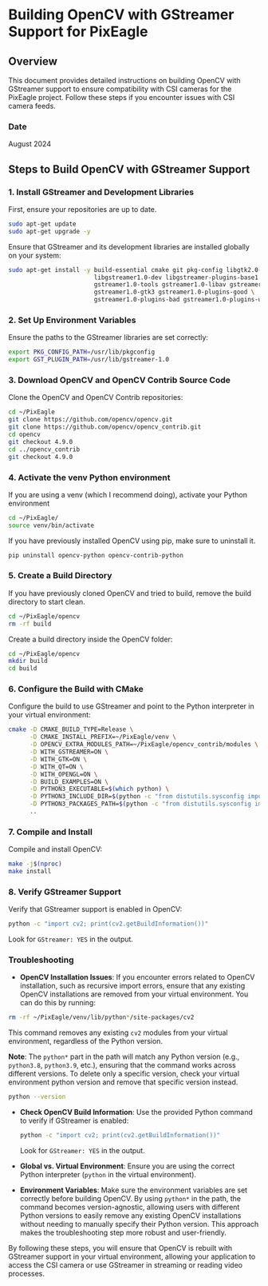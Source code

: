 
# Building OpenCV with GStreamer Support for PixEagle

## Overview

This document provides detailed instructions on building OpenCV with GStreamer support to ensure compatibility with CSI cameras for the PixEagle project. Follow these steps if you encounter issues with CSI camera feeds.

### Date
August 2024

## Steps to Build OpenCV with GStreamer Support

### 1. Install GStreamer and Development Libraries

First, ensure your repositories are up to date.

```bash
sudo apt-get update
sudo apt-get upgrade -y
```
Ensure that GStreamer and its development libraries are installed globally on your system:

```bash
sudo apt-get install -y build-essential cmake git pkg-config libgtk2.0-dev \
                        libgstreamer1.0-dev libgstreamer-plugins-base1.0-dev \
                        gstreamer1.0-tools gstreamer1.0-libav gstreamer1.0-gl \
                        gstreamer1.0-gtk3 gstreamer1.0-plugins-good \
                        gstreamer1.0-plugins-bad gstreamer1.0-plugins-ugly
```

### 2. Set Up Environment Variables

Ensure the paths to the GStreamer libraries are set correctly:

```bash
export PKG_CONFIG_PATH=/usr/lib/pkgconfig
export GST_PLUGIN_PATH=/usr/lib/gstreamer-1.0
```

### 3. Download OpenCV and OpenCV Contrib Source Code

Clone the OpenCV and OpenCV Contrib repositories:

```bash
cd ~/PixEagle
git clone https://github.com/opencv/opencv.git
git clone https://github.com/opencv/opencv_contrib.git
cd opencv
git checkout 4.9.0
cd ../opencv_contrib
git checkout 4.9.0
```




### 4. Activate the venv Python environment

If you are using a venv (which I recommend doing), activate your Python environment

```bash
cd ~/PixEagle/
source venv/bin/activate
```
If you have previously installed OpenCV using pip, make sure to uninstall it.

```bash
pip uninstall opencv-python opencv-contrib-python
```


### 5. Create a Build Directory

If you have previously cloned OpenCV and tried to build, remove the build directory to start clean.

```bash
cd ~/PixEagle/opencv
rm -rf build
```

Create a build directory inside the OpenCV folder:

```bash
cd ~/PixEagle/opencv
mkdir build
cd build
```

### 6. Configure the Build with CMake

Configure the build to use GStreamer and point to the Python interpreter in your virtual environment:

```bash
cmake -D CMAKE_BUILD_TYPE=Release \
      -D CMAKE_INSTALL_PREFIX=~/PixEagle/venv \
      -D OPENCV_EXTRA_MODULES_PATH=~/PixEagle/opencv_contrib/modules \
      -D WITH_GSTREAMER=ON \
      -D WITH_GTK=ON \
      -D WITH_QT=ON \
      -D WITH_OPENGL=ON \
      -D BUILD_EXAMPLES=ON \
      -D PYTHON3_EXECUTABLE=$(which python) \
      -D PYTHON3_INCLUDE_DIR=$(python -c "from distutils.sysconfig import get_python_inc; print(get_python_inc())") \
      -D PYTHON3_PACKAGES_PATH=$(python -c "from distutils.sysconfig import get_python_lib; print(get_python_lib())") \
      ..
```

### 7. Compile and Install

Compile and install OpenCV:

```bash
make -j$(nproc)
make install
```

### 8. Verify GStreamer Support

Verify that GStreamer support is enabled in OpenCV:

```bash
python -c "import cv2; print(cv2.getBuildInformation())"
```

Look for `GStreamer: YES` in the output.


### Troubleshooting

  - **OpenCV Installation Issues**: If you encounter errors related to OpenCV installation, such as recursive import errors, ensure that any existing OpenCV installations are removed from your virtual environment. You can do this by running:
  ```bash
  rm -rf ~/PixEagle/venv/lib/python*/site-packages/cv2
  ```
  This command removes any existing `cv2` modules from your virtual environment, regardless of the Python version.

  **Note**: The `python*` part in the path will match any Python version (e.g., `python3.8`, `python3.9`, etc.), ensuring that the command works across different versions.
  To delete only a specific version, check your virtual environment python version and remove that specific version instead.

  ```bash
  python --version
  ```

- **Check OpenCV Build Information**: Use the provided Python command to verify if GStreamer is enabled:
  ```bash
  python -c "import cv2; print(cv2.getBuildInformation())"
  ```
  Look for `GStreamer: YES` in the output.

- **Global vs. Virtual Environment**: Ensure you are using the correct Python interpreter (`python` in the virtual environment).

- **Environment Variables**: Make sure the environment variables are set correctly before building OpenCV.
By using `python*` in the path, the command becomes version-agnostic, allowing users with different Python versions to easily remove any existing OpenCV installations without needing to manually specify their Python version. This approach makes the troubleshooting step more robust and user-friendly. 



By following these steps, you will ensure that OpenCV is rebuilt with GStreamer support in your virtual environment, allowing your application to access the CSI camera or use GStreamer in streaming or reading video processes.
